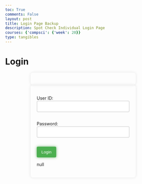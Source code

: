 ```yaml
---
toc: True
comments: False
layout: post
title: Login Page Backup
description: Spot Check Individual Login Page
courses: {'compsci': {'week': 20}}
type: tangibles
---
```


<h1>Login</h1>

<style>
    form {
        max-width: 300px; 
        margin: 0 auto;
        box-shadow: 0 0 10px rgba(0, 0, 0, 0.1); 
        padding: 20px;
        border-radius: 8px;
    }

    input {
        width: 100%;
        padding: 10px;
        margin-bottom: 15px;
        box-shadow: inset 0 0 5px rgba(0, 0, 0, 0.1); 
        border: 1px solid #ccc;
        border-radius: 4px;
        transition: box-shadow 0.3s ease; 
    }

    input:focus {
        outline: none;
        box-shadow: 0 0 10px rgba(0, 0, 255, 0.5);
    }

    button {
        background-color: #4CAF50;
        color: white;
        padding: 10px 15px;
        border: none;
        border-radius: 4px;
        cursor: pointer;
        box-shadow: 0 0 10px rgba(0, 128, 0, 0.5); 
        transition: box-shadow 0.3s ease; 
    }

    button:hover {
        box-shadow: 0 0 15px rgba(0, 128, 0, 1);
    }
</style>

<form action="javascript:login_user()">
    <!-- ... -->
</form>

<script type="module">
</script>

<form action="javascript:login_user()">
    <p><label>
        User ID:
        <input type="text" name="uid" id="uid" required="" />
    </label></p>
    <p><label>
        Password:
        <input type="password" name="password" id="password" required="" />
    </label></p>
    <p>
        <button>Login</button>
    </p>
    <p id="loginStatus" name="loginStatus">null</p>
</form>


<script type="module">

    function login_user(){
        const url ='http://127.0.0.1:8086/api/users/authenticate';

        const body = {
            uid: document.getElementById("uid").value,
            password: document.getElementById("password").value,
        };

        const authOptions = {
            mode: 'cors', 
            credentials: 'include', 
            headers: {
                'Content-Type': 'application/json',
            },
            method: 'POST',
            cache: 'no-cache',
            body: JSON.stringify(body)
        };

        fetch(url, authOptions)
        .then(response => {
            if (!response.ok) {
                const errorMsg = 'Login error: ' + response.status;
                console.log(errorMsg);
                if (response.status == 400) {
                    document.getElementById("loginStatus").innerHTML = "incorrect username or password";
                    return;
                }
            }

          
            window.location.href = "http://127.0.0.1:4200/student2/2024/02/06/DataTable.html"
            ;
        })
       
        .catch(err => {
            window.location.href = "http://127.0.0.1:4200/student/2024/01/31/401error.html"
            console.error(err);
        });
    }

   
    window.login_user = login_user;
</script>